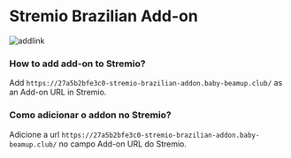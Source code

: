 # Stremio Brazilian Add-on

![addlink](https://user-images.githubusercontent.com/1777923/43146711-65a33ccc-8f6a-11e8-978e-4c69640e63e3.png)

### How to add add-on to Stremio?
Add `https://27a5b2bfe3c0-stremio-brazilian-addon.baby-beamup.club/` as an Add-on URL in Stremio.

### Como adicionar o addon no Stremio?
Adicione a url `https://27a5b2bfe3c0-stremio-brazilian-addon.baby-beamup.club/` no campo Add-on URL do Stremio.

